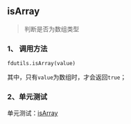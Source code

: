 ## isArray

> 判断是否为数组类型

### 1、 调用方法

```
fdutils.isArray(value)
```

其中，只有`value`为数组时，才会返回`true`；

### 2、单元测试

单元测试：[isArray](http://www.zhangyunling.com/study/fdutils/#isArray)